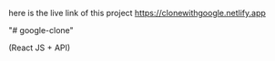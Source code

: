 here is the live link of this project
https://clonewithgoogle.netlify.app

"# google-clone" 

(React JS + API)
